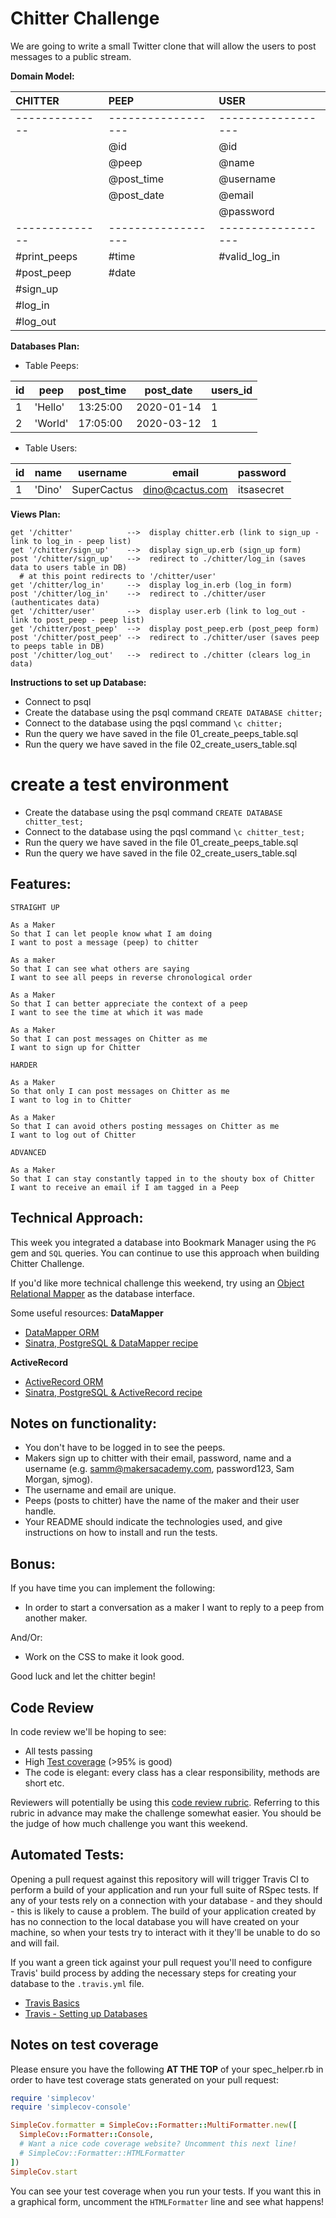 Chitter Challenge
=================
We are going to write a small Twitter clone that will allow the users to post messages to a public stream.

**Domain Model:**

| CHITTER        | PEEP             | USER             |
| :------------- |:-----------------|:-----------------|
| -------------- |------------------|------------------|
|                | @id              | @id              |
|                | @peep            | @name            |
|                | @post_time       | @username        |
|                | @post_date       | @email           |
|                |                  | @password        |
| -------------- |------------------|------------------|
| #print_peeps   | #time            | #valid_log_in    |
| #post_peep     | #date            |                  |
| #sign_up       |                  |                  |
| #log_in        |                  |                  |
| #log_out       |                  |                  |


**Databases Plan:**

- Table Peeps:

|  id  |    peep   | post_time |  post_date | users_id  |
|------|-----------|-----------|------------|-----------|
|  1   |  'Hello'  |  13:25:00 | 2020-01-14 |     1     |
|  2   |  'World'  |  17:05:00 | 2020-03-12 |     1     |

- Table Users:

|  id  |    name   |   username  |      email      |  password  |
|------|-----------|-------------|-----------------|------------|
|  1   |  'Dino'   | SuperCactus | dino@cactus.com | itsasecret |



**Views Plan:**
```
get '/chitter'            -->  display chitter.erb (link to sign_up - link to log_in - peep list)
get '/chitter/sign_up'    -->  display sign_up.erb (sign_up form)
post '/chitter/sign_up'   -->  redirect to ./chitter/log_in (saves data to users table in DB)
  # at this point redirects to '/chitter/user'
get '/chitter/log_in'     -->  display log_in.erb (log_in form)
post '/chitter/log_in'    -->  redirect to ./chitter/user (authenticates data)
get '/chitter/user'       -->  display user.erb (link to log_out - link to post_peep - peep list)
get '/chitter/post_peep'  -->  display post_peep.erb (post_peep form)
post '/chitter/post_peep' -->  redirect to ./chitter/user (saves peep to peeps table in DB)
post '/chitter/log_out'   -->  redirect to ./chitter (clears log_in data)
```

**Instructions to set up Database:**
- Connect to psql
- Create the database using the psql command `CREATE DATABASE chitter;`
- Connect to the database using the pqsl command `\c chitter;`
- Run the query we have saved in the file 01_create_peeps_table.sql
- Run the query we have saved in the file 02_create_users_table.sql

# create a test environment
- Create the database using the psql command `CREATE DATABASE chitter_test;`
- Connect to the database using the pqsl command `\c chitter_test;`
- Run the query we have saved in the file 01_create_peeps_table.sql
- Run the query we have saved in the file 02_create_users_table.sql


**Features:**
-------

```
STRAIGHT UP

As a Maker
So that I can let people know what I am doing  
I want to post a message (peep) to chitter

As a maker
So that I can see what others are saying  
I want to see all peeps in reverse chronological order

As a Maker
So that I can better appreciate the context of a peep
I want to see the time at which it was made

As a Maker
So that I can post messages on Chitter as me
I want to sign up for Chitter

HARDER

As a Maker
So that only I can post messages on Chitter as me
I want to log in to Chitter

As a Maker
So that I can avoid others posting messages on Chitter as me
I want to log out of Chitter

ADVANCED

As a Maker
So that I can stay constantly tapped in to the shouty box of Chitter
I want to receive an email if I am tagged in a Peep
```

**Technical Approach:**
-----

This week you integrated a database into Bookmark Manager using the `PG` gem and `SQL` queries. You can continue to use this approach when building Chitter Challenge.

If you'd like more technical challenge this weekend, try using an [Object Relational Mapper](https://en.wikipedia.org/wiki/Object-relational_mapping) as the database interface.

Some useful resources:
**DataMapper**
- [DataMapper ORM](https://datamapper.org/)
- [Sinatra, PostgreSQL & DataMapper recipe](http://recipes.sinatrarb.com/p/databases/postgresql-datamapper)

**ActiveRecord**
- [ActiveRecord ORM](https://guides.rubyonrails.org/active_record_basics.html)
- [Sinatra, PostgreSQL & ActiveRecord recipe](http://recipes.sinatrarb.com/p/databases/postgresql-activerecord?#article)

Notes on functionality:
------

* You don't have to be logged in to see the peeps.
* Makers sign up to chitter with their email, password, name and a username (e.g. samm@makersacademy.com, password123, Sam Morgan, sjmog).
* The username and email are unique.
* Peeps (posts to chitter) have the name of the maker and their user handle.
* Your README should indicate the technologies used, and give instructions on how to install and run the tests.

Bonus:
-----

If you have time you can implement the following:

* In order to start a conversation as a maker I want to reply to a peep from another maker.

And/Or:

* Work on the CSS to make it look good.

Good luck and let the chitter begin!

Code Review
-----------

In code review we'll be hoping to see:

* All tests passing
* High [Test coverage](https://github.com/makersacademy/course/blob/master/pills/test_coverage.md) (>95% is good)
* The code is elegant: every class has a clear responsibility, methods are short etc.

Reviewers will potentially be using this [code review rubric](docs/review.md).  Referring to this rubric in advance may make the challenge somewhat easier.  You should be the judge of how much challenge you want this weekend.

Automated Tests:
-----

Opening a pull request against this repository will will trigger Travis CI to perform a build of your application and run your full suite of RSpec tests. If any of your tests rely on a connection with your database - and they should - this is likely to cause a problem. The build of your application created by has no connection to the local database you will have created on your machine, so when your tests try to interact with it they'll be unable to do so and will fail.

If you want a green tick against your pull request you'll need to configure Travis' build process by adding the necessary steps for creating your database to the `.travis.yml` file.

- [Travis Basics](https://docs.travis-ci.com/user/tutorial/)
- [Travis - Setting up Databases](https://docs.travis-ci.com/user/database-setup/)

Notes on test coverage
----------------------

Please ensure you have the following **AT THE TOP** of your spec_helper.rb in order to have test coverage stats generated
on your pull request:

```ruby
require 'simplecov'
require 'simplecov-console'

SimpleCov.formatter = SimpleCov::Formatter::MultiFormatter.new([
  SimpleCov::Formatter::Console,
  # Want a nice code coverage website? Uncomment this next line!
  # SimpleCov::Formatter::HTMLFormatter
])
SimpleCov.start
```

You can see your test coverage when you run your tests. If you want this in a graphical form, uncomment the `HTMLFormatter` line and see what happens!

